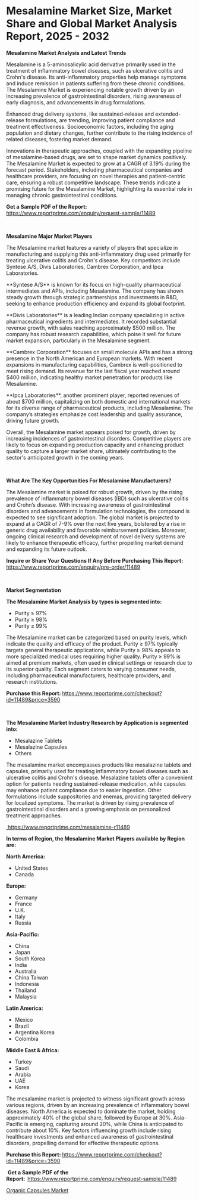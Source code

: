 <p><h1>Mesalamine Market Size, Market Share and Global Market Analysis Report, 2025 - 2032</h1></p><p><strong>Mesalamine Market Analysis and Latest Trends</strong></p>
<p><p>Mesalamine is a 5-aminosalicylic acid derivative primarily used in the treatment of inflammatory bowel diseases, such as ulcerative colitis and Crohn's disease. Its anti-inflammatory properties help manage symptoms and induce remission in patients suffering from these chronic conditions. The Mesalamine Market is experiencing notable growth driven by an increasing prevalence of gastrointestinal disorders, rising awareness of early diagnosis, and advancements in drug formulations. </p><p>Enhanced drug delivery systems, like sustained-release and extended-release formulations, are trending, improving patient compliance and treatment effectiveness. Socioeconomic factors, including the aging population and dietary changes, further contribute to the rising incidence of related diseases, fostering market demand. </p><p>Innovations in therapeutic approaches, coupled with the expanding pipeline of mesalamine-based drugs, are set to shape market dynamics positively. The Mesalamine Market is expected to grow at a CAGR of 3.19% during the forecast period. Stakeholders, including pharmaceutical companies and healthcare providers, are focusing on novel therapies and patient-centric care, ensuring a robust competitive landscape. These trends indicate a promising future for the Mesalamine Market, highlighting its essential role in managing chronic gastrointestinal conditions.</p></p>
<p><strong>Get a Sample PDF of the Report:&nbsp;</strong> <a href="https://www.reportprime.com/enquiry/request-sample/11489?utm_campaign=3432&utm_medium=2&utm_source=Github&utm_content=ia&utm_term=20032025&utm_id=mesalamine">https://www.reportprime.com/enquiry/request-sample/11489</a></p>
<p>&nbsp;</p>
<p><strong>Mesalamine Major Market Players</strong></p>
<p><p>The Mesalamine market features a variety of players that specialize in manufacturing and supplying this anti-inflammatory drug used primarily for treating ulcerative colitis and Crohn's disease. Key competitors include Syntese A/S, Divis Laboratories, Cambrex Corporation, and Ipca Laboratories.</p><p>**Syntese A/S** is known for its focus on high-quality pharmaceutical intermediates and APIs, including Mesalamine. The company has shown steady growth through strategic partnerships and investments in R&D, seeking to enhance production efficiency and expand its global footprint.</p><p>**Divis Laboratories** is a leading Indian company specializing in active pharmaceutical ingredients and intermediates. It recorded substantial revenue growth, with sales reaching approximately $500 million. The company has robust research capabilities, which poise it well for future market expansion, particularly in the Mesalamine segment.</p><p>**Cambrex Corporation** focuses on small molecule APIs and has a strong presence in the North American and European markets. With recent expansions in manufacturing capabilities, Cambrex is well-positioned to meet rising demand. Its revenue for the last fiscal year reached around $400 million, indicating healthy market penetration for products like Mesalamine.</p><p>**Ipca Laboratories**, another prominent player, reported revenues of about $700 million, capitalizing on both domestic and international markets for its diverse range of pharmaceutical products, including Mesalamine. The company’s strategies emphasize cost leadership and quality assurance, driving future growth.</p><p>Overall, the Mesalamine market appears poised for growth, driven by increasing incidences of gastrointestinal disorders. Competitive players are likely to focus on expanding production capacity and enhancing product quality to capture a larger market share, ultimately contributing to the sector's anticipated growth in the coming years.</p></p>
<p>&nbsp;</p>
<p><strong>What Are The Key Opportunities For Mesalamine Manufacturers?</strong></p>
<p><p>The Mesalamine market is poised for robust growth, driven by the rising prevalence of inflammatory bowel diseases (IBD) such as ulcerative colitis and Crohn’s disease. With increasing awareness of gastrointestinal disorders and advancements in formulation technologies, the compound is expected to see significant adoption. The global market is projected to expand at a CAGR of 7-9% over the next five years, bolstered by a rise in generic drug availability and favorable reimbursement policies. Moreover, ongoing clinical research and development of novel delivery systems are likely to enhance therapeutic efficacy, further propelling market demand and expanding its future outlook.</p></p>
<p><strong>Inquire or Share Your Questions If Any Before Purchasing This Report:</strong> <a href="https://www.reportprime.com/enquiry/pre-order/11489?utm_campaign=3432&utm_medium=2&utm_source=Github&utm_content=ia&utm_term=20032025&utm_id=mesalamine">https://www.reportprime.com/enquiry/pre-order/11489</a></p>
<p>&nbsp;</p>
<p><strong>Market Segmentation</strong></p>
<p><strong>The Mesalamine Market Analysis by types is segmented into:</strong></p>
<p><ul><li>Purity ≥ 97%</li><li>Purity ≥ 98%</li><li>Purity ≥ 99%</li></ul></p>
<p><p>The Mesalamine market can be categorized based on purity levels, which indicate the quality and efficacy of the product. Purity ≥ 97% typically targets general therapeutic applications, while Purity ≥ 98% appeals to more specialized medical uses requiring higher quality. Purity ≥ 99% is aimed at premium markets, often used in clinical settings or research due to its superior quality. Each segment caters to varying consumer needs, including pharmaceutical manufacturers, healthcare providers, and research institutions.</p></p>
<p><strong>Purchase this Report:&nbsp;</strong><a href="https://www.reportprime.com/checkout?id=11489&price=3590&utm_campaign=3432&utm_medium=2&utm_source=Github&utm_content=ia&utm_term=20032025&utm_id=mesalamine">https://www.reportprime.com/checkout?id=11489&price=3590</a></p>
<p>&nbsp;</p>
<p><strong>The Mesalamine Market Industry Research by Application is segmented into:</strong></p>
<p><ul><li>Mesalazine Tablets</li><li>Mesalazine Capsules</li><li>Others</li></ul></p>
<p><p>The mesalamine market encompasses products like mesalazine tablets and capsules, primarily used for treating inflammatory bowel diseases such as ulcerative colitis and Crohn's disease. Mesalazine tablets offer a convenient option for patients needing sustained-release medication, while capsules may enhance patient compliance due to easier ingestion. Other formulations include suppositories and enemas, providing targeted delivery for localized symptoms. The market is driven by rising prevalence of gastrointestinal disorders and a growing emphasis on personalized treatment approaches.</p></p>
<p><a href="https://www.reportprime.com/mesalamine-r11489?utm_campaign=3432&utm_medium=2&utm_source=Github&utm_content=ia&utm_term=20032025&utm_id=mesalamine">&nbsp;https://www.reportprime.com/mesalamine-r11489</a></p>
<p><strong>In terms of Region, the Mesalamine Market Players available by Region are:</strong></p>
<p>
    <p> <strong> North America: </strong>
        <ul>
            <li>United States</li>
            <li>Canada</li>
        </ul>
        </p> 
    <p> <strong> Europe: </strong>
        <ul>
            <li>Germany</li>
            <li>France</li>
            <li>U.K.</li>
            <li>Italy</li>
            <li>Russia</li>
        </ul>
        </p> 
    <p> <strong> Asia-Pacific: </strong>
        <ul>
            <li>China</li>
            <li>Japan</li>
            <li>South Korea</li>
            <li>India</li>
            <li>Australia</li>
            <li>China Taiwan</li>
            <li>Indonesia</li>
            <li>Thailand</li>
            <li>Malaysia</li>
        </ul>
        </p> 
    <p> <strong> Latin America: </strong>
        <ul>
            <li>Mexico</li>
            <li>Brazil</li>
            <li>Argentina Korea</li>
            <li>Colombia</li>
        </ul>
        </p> 
    <p> <strong> Middle East & Africa: </strong>
        <ul>
            <li>Turkey</li>
            <li>Saudi</li>
            <li>Arabia</li>
            <li>UAE</li>
            <li>Korea</li>
        </ul>
    </p>
    </p>
<p><p>The mesalamine market is projected to witness significant growth across various regions, driven by an increasing prevalence of inflammatory bowel diseases. North America is expected to dominate the market, holding approximately 40% of the global share, followed by Europe at 30%. Asia-Pacific is emerging, capturing around 20%, while China is anticipated to contribute about 10%. Key factors influencing growth include rising healthcare investments and enhanced awareness of gastrointestinal disorders, propelling demand for effective therapeutic options.</p></p>
<p><strong>Purchase this Report: </strong><a href="https://www.reportprime.com/checkout?id=11489&price=3590&utm_campaign=3432&utm_medium=2&utm_source=Github&utm_content=ia&utm_term=20032025&utm_id=mesalamine">https://www.reportprime.com/checkout?id=11489&price=3590</a></p>
<p>&nbsp;<strong>Get a Sample PDF of the Report:&nbsp;&nbsp;</strong><a href="https://www.reportprime.com/enquiry/request-sample/11489?utm_campaign=3432&utm_medium=2&utm_source=Github&utm_content=ia&utm_term=20032025&utm_id=mesalamine">https://www.reportprime.com/enquiry/request-sample/11489</a></p>
<p><strong></strong></p>
<p><p><a href="https://github.com/tamvrosiya/Market-Research-Report-List-6/blob/main/organic-capsules-market.md?utm_campaign=3432&utm_medium=2&utm_source=Github&utm_content=ia&utm_term=20032025&utm_id=mesalamine">Organic Capsules Market</a></p></p>